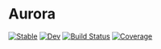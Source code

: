 # Aurora

[![Stable](https://img.shields.io/badge/docs-stable-blue.svg)](https://nignatiadis.github.io/Aurora.jl/stable)
[![Dev](https://img.shields.io/badge/docs-dev-blue.svg)](https://nignatiadis.github.io/Aurora.jl/dev)
[![Build Status](https://github.com/nignatiadis/Aurora.jl/workflows/CI/badge.svg)](https://github.com/nignatiadis/Aurora.jl/actions)
[![Coverage](https://codecov.io/gh/nignatiadis/Aurora.jl/branch/master/graph/badge.svg)](https://codecov.io/gh/nignatiadis/Aurora.jl)
